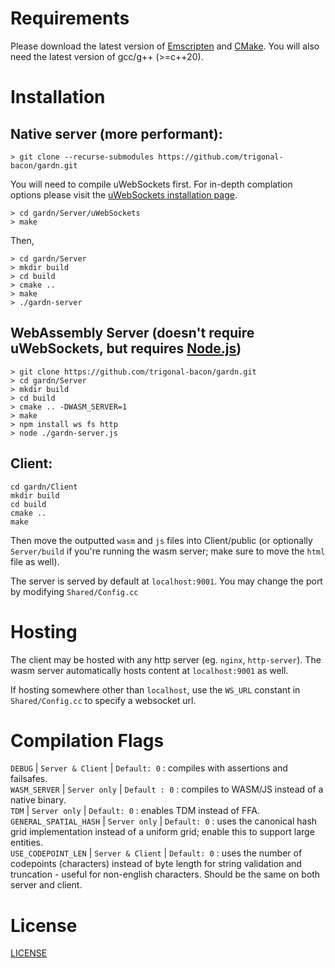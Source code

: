
# Requirements
Please download the latest version of [Emscripten](https://emscripten.org/docs/getting_started/downloads.html) and [CMake](https://cmake.org/download/). You will also need the latest version of gcc/g++ (>=c++20).

# Installation

## Native server (more performant):
```
> git clone --recurse-submodules https://github.com/trigonal-bacon/gardn.git
```
You will need to compile uWebSockets first. For in-depth complation options please visit the [uWebSockets installation page](https://github.com/uNetworking/uWebSockets/tree/master).
```
> cd gardn/Server/uWebSockets
> make
```
Then,
```
> cd gardn/Server
> mkdir build
> cd build
> cmake ..
> make
> ./gardn-server
```

## WebAssembly Server (doesn't require uWebSockets, but requires [Node.js](https://nodejs.org/en/download))
```
> git clone https://github.com/trigonal-bacon/gardn.git
> cd gardn/Server
> mkdir build
> cd build
> cmake .. -DWASM_SERVER=1
> make
> npm install ws fs http
> node ./gardn-server.js
```

## Client:
```
cd gardn/Client
mkdir build
cd build
cmake ..
make
```
Then move the outputted ``wasm`` and ``js`` files into Client/public (or optionally ``Server/build`` if you're running the wasm server; make sure to move the ``html`` file as well).

The server is served by default at ``localhost:9001``. You may change the port by modifying ``Shared/Config.cc``

# Hosting 
The client may be hosted with any http server (eg. ``nginx``, ``http-server``). The wasm server automatically hosts content at ``localhost:9001`` as well.

If hosting somewhere other than ``localhost``, use the  ``WS_URL`` constant in ``Shared/Config.cc`` to specify a websocket url.

# Compilation Flags

``DEBUG`` | ``Server & Client`` | ``Default: 0`` : compiles with assertions and failsafes. <br>
``WASM_SERVER`` | ``Server only`` | ``Default : 0`` : compiles to WASM/JS instead of a native binary. <br>
``TDM`` | ``Server only`` | ``Default: 0`` : enables TDM instead of FFA.<br>
``GENERAL_SPATIAL_HASH`` | ``Server only`` | ``Default: 0`` : uses the canonical hash grid implementation instead of a uniform grid; enable this to support large entities. <br>
``USE_CODEPOINT_LEN`` | ``Server & Client`` | ``Default: 0`` : uses the number of codepoints (characters) instead of byte length for string validation and truncation - useful for non-english characters. Should be the same on both server and client.

# License
[LICENSE](./LICENSE)